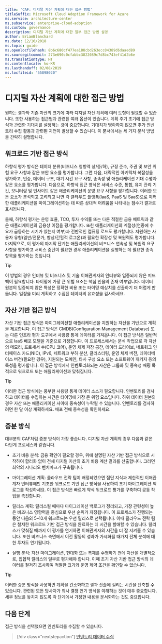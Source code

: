 ```yaml
---
title: 'CAF: 디지털 자산 계획에 대한 접근 방법'
titleSuffix: Microsoft Cloud Adoption Framework for Azure
ms.service: architecture-center
ms.subservice: enterprise-cloud-adoption
ms.custom: governance
description: 디지털 자산 계획에 대한 일부 접근 방법 설명
author: BrianBlanchard
ms.date: 12/10/2018
ms.topic: guide
ms.openlocfilehash: 8b6c680cf477ea188cbd263ecc04389d6daaed89
ms.sourcegitcommit: 273e690c0cfabbc3822089c7d8bc743ef41d2b6e
ms.translationtype: HT
ms.contentlocale: ko-KR
ms.lasthandoff: 02/08/2019
ms.locfileid: "55898020"
---
```

# <a name="approaches-to-digital-estate-planning"></a>디지털 자산 계획에 대한 접근 방법

원하는 결과와 기존 자산의 크기에 따라 디지털 자산 계획에 여러 도형이 필요할 수 있습니다. 또한 사용하는 접근법과 관련된 여러 옵션이 있습니다. 계획 주기 초기에 접근 방식과 관련한 기대치를 설정하는 것이 중요합니다. 기대치가 명확하지 않으면 추가 인벤토리 수집 활동과 관련된 지연이 발생할 수 있습니다. 이 문서에서는 세 가지 분석 방법을 간략히 설명합니다.

## <a name="workload-driven-approach"></a>워크로드 기반 접근 방식

하향식 평가 방식은 데이터 분류(비즈니스 영향력 상/중/하), 규정 준수, 주권 및 보안 위험 요구 사항과 같은 보안 요소를 평가합니다. 그런 다음, 대략적인 아키텍처 복잡성을 평가하고, 인증, 데이터 구조, 대기 시간 요구 사항, 종속성 및 애플리케이션 기대 수명과 같은 요소를 평가합니다. 다음으로, 하향식 접근 방식은 서비스 수준, 통합, 유지 관리 기간, 모니터링 및 인사이트 같은 애플리케이션의 운영 요구 사항을 평가합니다. 이러한 모든 요소가 분석되고 고려되고 나면 각 클라우드 플랫폼(IaaS, PaaS 및 SaaS)으로 이러한 애플리케이션을 마이그레이션하는 데 따른 상대적 어려움을 나타내는 점수가 결과로 표시됩니다.

둘째, 하향식 평가는 운영 효율, TCO, 투자 수익률 또는 다른 적절한 금융 메트릭과 같은 애플리케이션의 금융상 이점을 평가합니다. 또한 애플리케이션의 계절성(연중에 수요가 급등하는 시기가 있는지 여부)과 전반적인 컴퓨팅 로드도 평가합니다. 지원하는 사용자 유형(일반/전문가, 항상/간헐적 로그온)과 필요한 확장성 및 복원력도 평가합니다. 마지막으로, 이 평가의 마지막 단계는 애플리케이션의 비즈니스 연속성 및 복원력 요구 사항을 평가하고 서비스 중단이 필요한 경우 애플리케이션을 실행하는 데 필요한 종속 항목을 평가하는 것입니다.

> [!TIP]
> 이 방법의 경우 인터뷰 및 비즈니스 및 기술 이해관계자의 인터뷰와 입증되지 않은 피드백이 필요합니다. 타이밍에 가장 큰 위험 요소는 핵심 인물의 존재 여부입니다. 데이터 원본의 입증되지 않은 특성은 정확한 비용 또는 타이밍 예상치를 산출하기 더 어렵게 만듭니다. 일정을 미리 계획하고 수집된 데이터의 유효성을 검사하세요.

## <a name="asset-driven-approach"></a>자산 기반 접근 방식

자산 기반 접근 방식은 마이그레이션할 애플리케이션을 지원하는 자산을 기반으로 계획을 제공합니다. 이 접근 방식은 CMDB(Configuration Management Database) 또는 다른 인프라 평가 도구에서 사용량 통계 데이터를 가져옵니다. 이 접근 방식은 일반적으로 IaaS 배포 모델을 기준으로 가정합니다. 이 프로세스에서는 분석 작업으로 각 자산의 메모리, 프로세서 수(CPU 코어), 운영 체제 저장 공간, 데이터 드라이브, 네트워크 인터페이스 카드(NIC), IPv6, 네트워크 부하 분산, 클러스터링, 운영 체제 버전, 데이터베이스 버전(필요한 경우), 지원되는 도메인, 타사 구성 요소 또는 소프트웨어 패키지 등의 특성을 평가합니다. 이 접근 방식에서 인벤토리화되는 자산은 그룹화 및 종속성 매핑 목적으로 워크로드 또는 애플리케이션과 맞춰집니다.

> [!TIP]
> 이러한 접근 방식에는 풍부한 사용량 통계 데이터 소스가 필요합니다. 인벤토리를 검사하고 데이터를 수집하는 시간은 타이밍에 가장 큰 위험 요소입니다. 하위 데이터 원본의 경우 자산 또는 애플리케이션 사이에 종속성이 누락될 수 있습니다. 인벤토리를 검사하려면 한 달 이상 계획하세요. 배포 전에 종속성을 확인하세요.

## <a name="incremental-approach"></a>증분 방식

대부분의 CAF처럼 증분 방식이 가장 좋습니다. 디지털 자산 계획의 경우 다음과 같은 다단계 프로세스와 같습니다.

- 초기 비용 분석: 금융 확인이 필요할 경우, 위에 설명된 자산 기반 접근 방식으로 시작하여 합리화 없이 전체 디지털 자산의 초기 비용 계산 결과를 산출합니다. 그러면 최악의 시나리오 벤치마크가 구축됩니다.

- 마이그레이션 계획: 클라우드 전략 팀이 배정되었으면 집단 지식과 제한적인 이해관계자 인터뷰에만 기초한 워크로드 기반 접근 방식을 사용하여 초기 마이그레이션 백로그를 작성하세요. 이 접근 방식은 빠르게 약식 워크로드 평가를 구축하여 공동 작업을 촉진합니다.

- 릴리스 계획: 릴리스될 때마다 마이그레이션 백로그가 정리되고, 가장 관련성이 높은 비즈니스 영향력을 중심으로 우선 순위가 지정됩니다. 이 프로세스가 진행되는 동안 다음의 5&ndash;10개 워크로드는 우선 릴리스로 선택됩니다. 이때 클라우드 전략 팀은 철저한 워크로드 기반 접근 방식을 완료하는 데 시간을 할애할 수 있습니다. 릴리스가 맞춰질 때까지 이 평가를 연기하면 이해관계자의 시간을 더 잘 지켜줄 수 있습니다. 또한 비즈니스 측면에서 이전 활동의 성과가 가시화될 때가지 전체 분석에 대한 투자도 연기됩니다.

- 실행 분석: 자산 마이그레이션, 현대화 또는 복제를 수행하기 전에 자산을 개별적으로, 집합적 릴리스의 일부로 평가해야 합니다. 이때 초기 자산 기반 접근 방식의 데이터를 철저히 조사하여 적절한 크기와 운영 제약 조건을 확인할 수 있습니다.

> [!TIP]
> 이러한 증분 방식을 사용하면 계획을 간소화하고 결과 산출에 걸리는 시간을 단축할 수 있습니다. 관련된 모든 당사자가 의사 결정 연기 방식을 이해하는 것이 매우 중요합니다. 세부 정보를 놓치지 않도록 각 단계에서 가정한 내용을 문서화하는 것도 중요합니다.

## <a name="next-steps"></a>다음 단계

접근 방식을 선택했으면 인벤토리를 수집할 수 있습니다.

> [!div class="nextstepaction"]
> [인벤토리 데이터 수집](inventory.md)